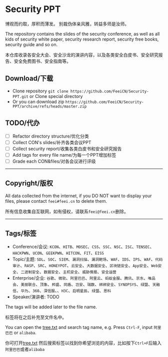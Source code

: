 # Security PPT
博观而约取，厚积而薄发。
别裁伪体亲风雅，转益多师是汝师。

The repository contains the slides of the security conference, as well as all kids of security white paper, security research report, security free books, security guide and so on.

本仓库收录各安全大会、安全沙龙的演讲内容，以及各类安全白皮书、安全研究报告、安全免费图书、安全指南等。

## Download/下载

- Clone repository `git clone https://github.com/FeeiCN/Security-PPT.git` or Clone special directory
- Or you can download zip `https://github.com/FeeiCN/Security-PPT/archive/refs/heads/master.zip`

## TODO/代办
- [ ] Refactor directory structure/优化分类
- [ ] Collect CON's slides/补齐各类会议PPT
- [ ] Collect security report/收集各类白皮书和安全研究报告
- [ ] Add tags for every file name/为每一个PPT增加标签
- [ ] Grade each CON&files/对各会议进行评级
---

## Copyright/版权

All data collected from the internet, if you DO NOT want to display your files, please contact `feei#feei.cn` to delete them.

所有信息收集自互联网，如有侵权，请联系`feei@feei.cn`删除。

---

## Tags/标签
- Conference/会议: `KCON`、`HITB`、`MOSEC`、`CSS`、`SSC`、`NSC`、`ISC`、`TENSEC`、`HACKPWN`、`UCON`、`GEEKPWN`、`HITCON`、`FIT`、`EISS`
- Topic/主题: `SDL`、`SOC`、`SIEM`、`漏洞扫描`、`漏洞靶场`、`WAF`、`IDS`、`IPS`、`WAF`、`代码审计`、`RASP`、`SRC`、`HONEYPOT`、`云安全`、`大数据安全`、`区块链安全`、`App安全`、`Web安全`、`二进制安全`、`数据安全`、`主机安全`、`威胁情报`、`安全运营`
- Enterprise/企业: `谷歌`、`微软`、`阿里巴巴`、`阿里云`、`蚂蚁金服`、`腾讯`、`京东`、`唯品会`、`美丽联合`、`顶象`、`邦盛`、`同盾`、`岂安`、`瑞数`、`绑绑安全`、`SYNOPSYS`、`绿盟`、`天融信`、`华为`、`360`、`深信服`、、`H3C`、`启明星辰`、`绿盟`、`思科`
- Speaker/演讲者: TODO

The tags will be added later to the file name.

标签将在之后补充至文件名中。

You can open the [tree.txt](https://github.com/FeeiCN/Security-PPT/blob/master/tree.txt) and search tag name, e.g. Press `Ctrl-F`, input `阿里巴巴` or `alibaba`.

你可打开[tree.txt](https://github.com/FeeiCN/Security-PPT/blob/master/tree.txt) 然后搜索标签以找到你希望浏览的内容，比如按下`Ctrl+F`后输入`阿里巴巴`或者`alibaba`